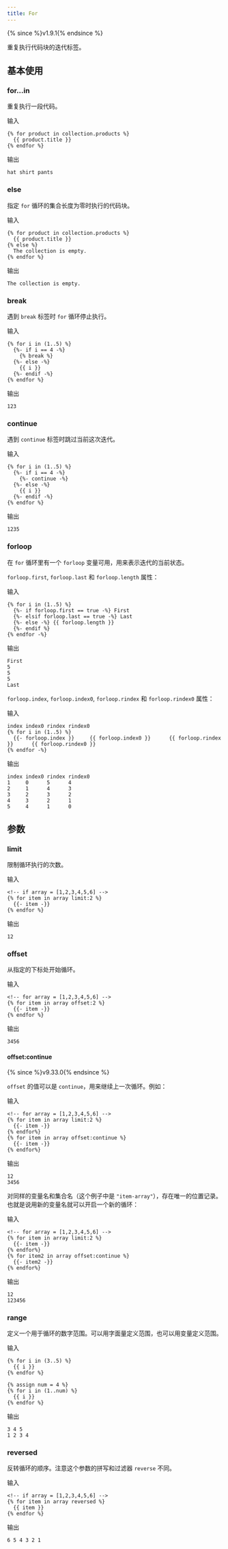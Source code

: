 ```yaml
---
title: For
---
```


{% since %}v1.9.1{% endsince %}

重复执行代码块的迭代标签。

## 基本使用

### for...in

重复执行一段代码。

输入
```liquid
{% for product in collection.products %}
  {{ product.title }}
{% endfor %}
```

输出
```text
hat shirt pants
```

### else

指定 `for` 循环的集合长度为零时执行的代码块。

输入
```liquid
{% for product in collection.products %}
  {{ product.title }}
{% else %}
  The collection is empty.
{% endfor %}
```

输出
```text
The collection is empty.
```

### break

遇到 `break` 标签时 `for` 循环停止执行。

输入
```liquid
{% for i in (1..5) %}
  {%- if i == 4 -%}
    {% break %}
  {%- else -%}
    {{ i }}
  {%- endif -%}
{% endfor %}
```

输出
```text
123
```

### continue

遇到 `continue` 标签时跳过当前这次迭代。

输入
```liquid
{% for i in (1..5) %}
  {%- if i == 4 -%}
    {%- continue -%}
  {%- else -%}
    {{ i }}
  {%- endif -%}
{% endfor %}
```

输出
```text
1235
```

### forloop

在 `for` 循环里有一个 `forloop` 变量可用，用来表示迭代的当前状态。

`forloop.first`, `forloop.last` 和 `forloop.length` 属性：

输入
```
{% for i in (1..5) %}
  {%- if forloop.first == true -%} First
  {%- elsif forloop.last == true -%} Last
  {%- else -%} {{ forloop.length }}
  {%- endif %}
{% endfor -%}
```

输出
```
First
5
5
5
Last
```

`forloop.index`, `forloop.index0`, `forloop.rindex` 和 `forloop.rindex0` 属性：

输入
```
index index0 rindex rindex0
{% for i in (1..5) %}
  {{- forloop.index }}     {{ forloop.index0 }}      {{ forloop.rindex }}      {{ forloop.rindex0 }}
{% endfor -%}
```

输出
```
index index0 rindex rindex0
1     0      5      4
2     1      4      3
3     2      3      2
4     3      2      1
5     4      1      0
```

## 参数

### limit

限制循环执行的次数。

输入
```liquid
<!-- if array = [1,2,3,4,5,6] -->
{% for item in array limit:2 %}
  {{- item -}}
{% endfor %}
```

输出
```text
12
```

### offset

从指定的下标处开始循环。

输入
```liquid
<!-- for array = [1,2,3,4,5,6] -->
{% for item in array offset:2 %}
  {{- item -}}
{% endfor %}
```

输出
```text
3456
```

#### offset:continue

{% since %}v9.33.0{% endsince %}

`offset` 的值可以是 `continue`，用来继续上一次循环。例如：

输入
```liquid
<!-- for array = [1,2,3,4,5,6] -->
{% for item in array limit:2 %}
  {{- item -}}
{% endfor%}
{% for item in array offset:continue %}
  {{- item -}}
{% endfor%}
```

输出
```text
12
3456
```

对同样的变量名和集合名（这个例子中是 `"item-array"`），存在唯一的位置记录。也就是说用新的变量名就可以开启一个新的循环：

输入
```liquid
<!-- for array = [1,2,3,4,5,6] -->
{% for item in array limit:2 %}
  {{- item -}}
{% endfor%}
{% for item2 in array offset:continue %}
  {{- item2 -}}
{% endfor%}
```

输出
```text
12
123456
```

### range

定义一个用于循环的数字范围。可以用字面量定义范围，也可以用变量定义范围。

输入
```liquid
{% for i in (3..5) %}
  {{ i }}
{% endfor %}

{% assign num = 4 %}
{% for i in (1..num) %}
  {{ i }}
{% endfor %}
```

输出
```text
3 4 5
1 2 3 4
```

### reversed

反转循环的顺序。注意这个参数的拼写和过滤器 `reverse` 不同。

输入
```liquid
<!-- if array = [1,2,3,4,5,6] -->
{% for item in array reversed %}
  {{ item }}
{% endfor %}
```

输出
```text
6 5 4 3 2 1
```
